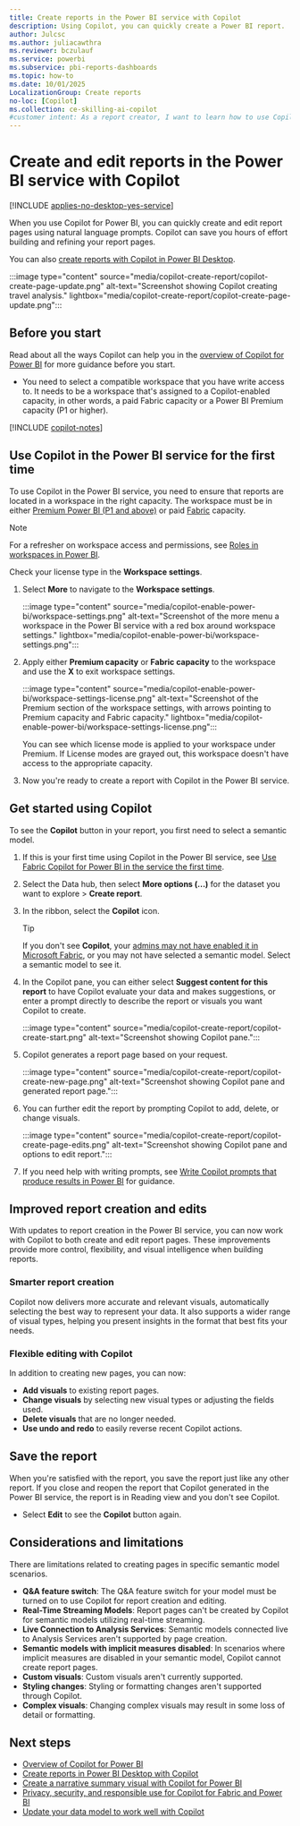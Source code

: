 ```yaml
---
title: Create reports in the Power BI service with Copilot
description: Using Copilot, you can quickly create a Power BI report.
author: Julcsc
ms.author: juliacawthra
ms.reviewer: bczulauf
ms.service: powerbi
ms.subservice: pbi-reports-dashboards
ms.topic: how-to
ms.date: 10/01/2025
LocalizationGroup: Create reports
no-loc: [Copilot]
ms.collection: ce-skilling-ai-copilot
#customer intent: As a report creator, I want to learn how to use Copilot in the Power BI service to create a Power BI report quickly.
---
```


# Create and edit reports in the Power BI service with Copilot

[!INCLUDE [applies-no-desktop-yes-service](../includes/applies-no-desktop-yes-service.md)]

When you use Copilot for Power BI, you can quickly create and edit report pages using natural language prompts. Copilot can save you hours of effort building and refining your report pages. 

You can also [create reports with Copilot in Power BI Desktop](copilot-create-desktop-report.md).

:::image type="content" source="media/copilot-create-report/copilot-create-page-update.png" alt-text="Screenshot showing Copilot creating travel analysis." lightbox="media/copilot-create-report/copilot-create-page-update.png":::

## Before you start

Read about all the ways Copilot can help you in the [overview of Copilot for Power BI](copilot-introduction.md) for more guidance before you start.

- You need to select a compatible workspace that you have write access to. It needs to be a workspace that's assigned to a Copilot-enabled capacity, in other words, a paid Fabric capacity or a Power BI Premium capacity (P1 or higher).

[!INCLUDE [copilot-notes](../includes/copilot-notes.md)]

## Use Copilot in the Power BI service for the first time

To use Copilot in the Power BI service, you need to ensure that reports are located in a workspace in the right capacity. The workspace must be in either [Premium Power BI (P1 and above)](../enterprise/service-premium-features.md) or paid [Fabric](/fabric/enterprise/licenses) capacity.

> [!NOTE]
> For a refresher on workspace access and permissions, see [Roles in workspaces in Power BI](/power-bi/collaborate-share/service-roles-new-workspaces).

Check your license type in the **Workspace settings**.

1. Select **More** to navigate to the **Workspace settings**.

    :::image type="content" source="media/copilot-enable-power-bi/workspace-settings.png" alt-text="Screenshot of the more menu a workspace in the Power BI service with a red box around workspace settings." lightbox="media/copilot-enable-power-bi/workspace-settings.png":::

1. Apply either **Premium capacity** or **Fabric capacity** to the workspace and use the **X** to exit workspace settings.

    :::image type="content" source="media/copilot-enable-power-bi/workspace-settings-license.png" alt-text="Screenshot of the Premium section of the workspace settings, with arrows pointing to Premium capacity and Fabric capacity." lightbox="media/copilot-enable-power-bi/workspace-settings-license.png":::

    You can see which license mode is applied to your workspace under Premium. If License modes are grayed out, this workspace doesn't have access to the appropriate capacity.

1. Now you're ready to create a report with Copilot in the Power BI service.

## Get started using Copilot

To see the **Copilot** button in your report, you first need to select a semantic model.

1. If this is your first time using Copilot in the Power BI service, see [Use Fabric Copilot for Power BI in the service the first time](copilot-enable-power-bi.md#use-copilot-for-power-bi-in-the-service).

1. Select the Data hub, then select **More options (...)** for the dataset you want to explore > **Create report**.
1. In the ribbon, select the **Copilot** icon.

    > [!TIP]
    > If you don't see **Copilot**, your [admins may not have enabled it in Microsoft Fabric](/fabric/get-started/copilot-fabric-overview), or you may not have selected a semantic model. Select a semantic model to see it.

1. In the Copilot pane, you can either select **Suggest content for this report** to have Copilot evaluate your data and makes suggestions, or enter a prompt directly to describe the report or visuals you want Copilot to create.

    :::image type="content" source="media/copilot-create-report/copilot-create-start.png" alt-text="Screenshot showing Copilot pane.":::

1. Copilot generates a report page based on your request.
    
    :::image type="content" source="media/copilot-create-report/copilot-create-new-page.png" alt-text="Screenshot showing Copilot pane and generated report page.":::

1. You can further edit the report by prompting Copilot to add, delete, or change visuals.

    :::image type="content" source="media/copilot-create-report/copilot-create-page-edits.png" alt-text="Screenshot showing Copilot pane and options to edit report.":::

1. If you need help with writing prompts, see [Write Copilot prompts that produce results in Power BI](copilot-prompts-report-pages.md) for guidance.

## Improved report creation and edits

With updates to report creation in the Power BI service, you can now work with Copilot to both create and edit report pages. These improvements provide more control, flexibility, and visual intelligence when building reports.

### Smarter report creation

Copilot now delivers more accurate and relevant visuals, automatically selecting the best way to represent your data. It also supports a wider range of visual types, helping you present insights in the format that best fits your needs.

### Flexible editing with Copilot

In addition to creating new pages, you can now:

- **Add visuals** to existing report pages.  
- **Change visuals** by selecting new visual types or adjusting the fields used.  
- **Delete visuals** that are no longer needed.  
- **Use undo and redo** to easily reverse recent Copilot actions.

## Save the report

When you're satisfied with the report, you save the report just like any other report. If you close and reopen the report that Copilot generated in the Power BI service, the report is in Reading view and you don't see Copilot.

- Select **Edit** to see the **Copilot** button again. 

## Considerations and limitations

There are limitations related to creating pages in specific semantic model scenarios.

- **Q&A feature switch**: The Q&A feature switch for your model must be turned on to use Copilot for report creation and editing.
- **Real-Time Streaming Models**: Report pages can't be created by Copilot for semantic models utilizing real-time streaming.
- **Live Connection to Analysis Services**: Semantic models connected live to Analysis Services aren't supported by page creation.
- **Semantic models with implicit measures disabled**: In scenarios where implicit measures are disabled in your semantic model, Copilot cannot create report pages.
- **Custom visuals**: Custom visuals aren't currently supported.
- **Styling changes**: Styling or formatting changes aren't supported through Copilot.
- **Complex visuals**: Changing complex visuals may result in some loss of detail or formatting.
  
## Next steps

- [Overview of Copilot for Power BI](copilot-introduction.md)
- [Create reports in Power BI Desktop with Copilot](copilot-create-desktop-report.md)
- [Create a narrative summary visual with Copilot for Power BI](copilot-create-narrative.md)
- [Privacy, security, and responsible use for Copilot for Fabric and Power BI](/fabric/get-started/copilot-power-bi-privacy-security)
- [Update your data model to work well with Copilot](copilot-evaluate-data.md)
